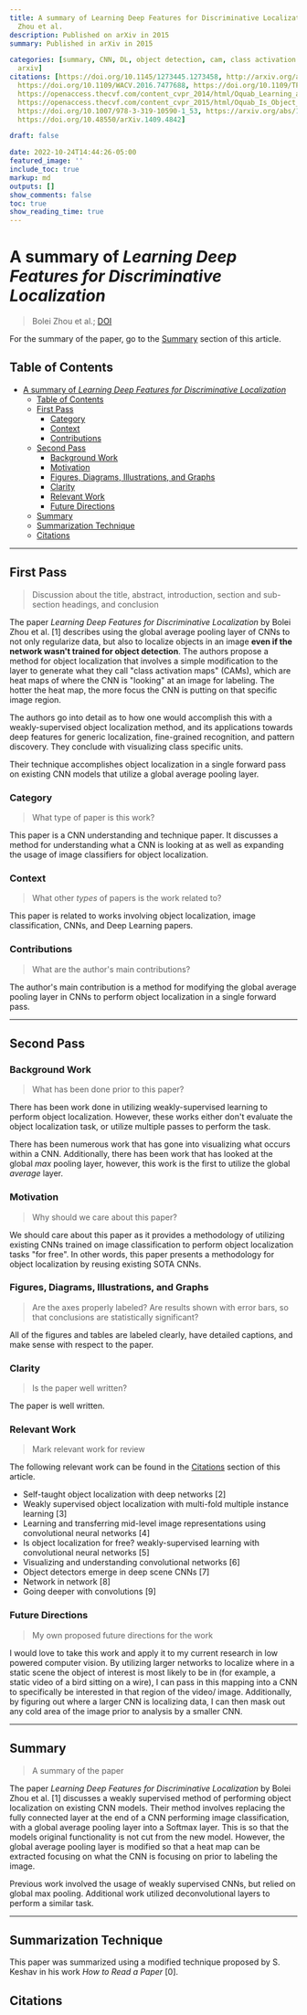 ```yaml
---
title: A summary of Learning Deep Features for Discriminative Localization by Bolei
  Zhou et al.
description: Published on arXiv in 2015
summary: Published in arXiv in 2015

categories: [summary, CNN, DL, object detection, cam, class activation mapping, 2015,
  arxiv]
citations: [https://doi.org/10.1145/1273445.1273458, http://arxiv.org/abs/1512.04150,
  https://doi.org/10.1109/WACV.2016.7477688, https://doi.org/10.1109/TPAMI.2016.2535231,
  https://openaccess.thecvf.com/content_cvpr_2014/html/Oquab_Learning_and_Transferring_2014_CVPR_paper.html,
  https://openaccess.thecvf.com/content_cvpr_2015/html/Oquab_Is_Object_Localization_2015_CVPR_paper.html,
  https://doi.org/10.1007/978-3-319-10590-1_53, https://arxiv.org/abs/1412.6856, https://arxiv.org/abs/1312.4400,
  https://doi.org/10.48550/arXiv.1409.4842]

draft: false

date: 2022-10-24T14:44:26-05:00
featured_image: ''
include_toc: true
markup: md
outputs: []
show_comments: false
toc: true
show_reading_time: true
---
```


# A summary of *Learning Deep Features for Discriminative Localization*

> Bolei Zhou et al.; [DOI](http://arxiv.org/abs/1512.04150)

For the summary of the paper, go to the [Summary](#summary) section of this
article.

## Table of Contents

- [A summary of *Learning Deep Features for Discriminative Localization*](#a-summary-of-learning-deep-features-for-discriminative-localization)
  - [Table of Contents](#table-of-contents)
  - [First Pass](#first-pass)
    - [Category](#category)
    - [Context](#context)
    - [Contributions](#contributions)
  - [Second Pass](#second-pass)
    - [Background Work](#background-work)
    - [Motivation](#motivation)
    - [Figures, Diagrams, Illustrations, and Graphs](#figures-diagrams-illustrations-and-graphs)
    - [Clarity](#clarity)
    - [Relevant Work](#relevant-work)
    - [Future Directions](#future-directions)
  - [Summary](#summary)
  - [Summarization Technique](#summarization-technique)
  - [Citations](#citations)

______________________________________________________________________

## First Pass

> Discussion about the title, abstract, introduction, section and sub-section
> headings, and conclusion

The paper *Learning Deep Features for Discriminative Localization* by Bolei Zhou
et al. \[1\] describes using the global average pooling layer of CNNs to not
only regularize data, but also to localize objects in an image **even if the
network wasn't trained for object detection**. The authors propose a method for
object localization that involves a simple modification to the layer to generate
what they call "class activation maps" (CAMs), which are heat maps of where the
CNN is "looking" at an image for labeling. The hotter the heat map, the more
focus the CNN is putting on that specific image region.

The authors go into detail as to how one would accomplish this with a
weakly-supervised object localization method, and its applications towards deep
features for generic localization, fine-grained recognition, and pattern
discovery. They conclude with visualizing class specific units.

Their technique accomplishes object localization in a single forward pass on
existing CNN models that utilize a global average pooling layer.

### Category

> What type of paper is this work?

This paper is a CNN understanding and technique paper. It discusses a method for
understanding what a CNN is looking at as well as expanding the usage of image
classifiers for object localization.

### Context

> What other *types* of papers is the work related to?

This paper is related to works involving object localization, image
classification, CNNs, and Deep Learning papers.

### Contributions

> What are the author's main contributions?

The author's main contribution is a method for modifying the global average
pooling layer in CNNs to perform object localization in a single forward pass.

______________________________________________________________________

## Second Pass

### Background Work

> What has been done prior to this paper?

There has been work done in utilizing weakly-supervised learning to perform
object localization. However, these works either don't evaluate the object
localization task, or utilize multiple passes to perform the task.

There has been numerous work that has gone into visualizing what occurs within a
CNN. Additionally, there has been work that has looked at the global *max*
pooling layer, however, this work is the first to utilize the global *average*
layer.

### Motivation

> Why should we care about this paper?

We should care about this paper as it provides a methodology of utilizing
existing CNNs trained on image classification to perform object localization
tasks "for free". In other words, this paper presents a methodology for object
localization by reusing existing SOTA CNNs.

### Figures, Diagrams, Illustrations, and Graphs

> Are the axes properly labeled? Are results shown with error bars, so that
> conclusions are statistically significant?

All of the figures and tables are labeled clearly, have detailed captions, and
make sense with respect to the paper.

### Clarity

> Is the paper well written?

The paper is well written.

### Relevant Work

> Mark relevant work for review

The following relevant work can be found in the [Citations](#citations) section
of this article.

- Self-taught object localization with deep networks \[2\]
- Weakly supervised object localization with multi-fold multiple instance
  learning \[3\]
- Learning and transferring mid-level image representations using convolutional
  neural networks \[4\]
- Is object localization for free? weakly-supervised learning with convolutional
  neural networks \[5\]
- Visualizing and understanding convolutional networks \[6\]
- Object detectors emerge in deep scene CNNs \[7\]
- Network in network \[8\]
- Going deeper with convolutions \[9\]

### Future Directions

> My own proposed future directions for the work

I would love to take this work and apply it to my current research in low
powered computer vision. By utilizing larger networks to localize where in a
static scene the object of interest is most likely to be in (for example, a
static video of a bird sitting on a wire), I can pass in this mapping into a CNN
to specifically be interested in that region of the video/ image. Additionally,
by figuring out where a larger CNN is localizing data, I can then mask out any
cold area of the image prior to analysis by a smaller CNN.

______________________________________________________________________

## Summary

> A summary of the paper

The paper *Learning Deep Features for Discriminative Localization* by Bolei Zhou
et al. \[1\] discusses a weakly supervised method of performing object
localization on existing CNN models. Their method involves replacing the fully
connected layer at the end of a CNN performing image classification, with a
global average pooling layer into a Softmax layer. This is so that the models
original functionality is not cut from the new model. However, the global
average pooling layer is modified so that a heat map can be extracted focusing
on what the CNN is focusing on prior to labeling the image.

Previous work involved the usage of weakly supervised CNNs, but relied on global
max pooling. Additional work utilized deconvolutional layers to perform a
similar task.

______________________________________________________________________

## Summarization Technique

This paper was summarized using a modified technique proposed by S. Keshav in
his work *How to Read a Paper* \[0\].

## Citations
